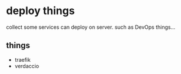 # deploy things

collect some services can deploy on server. such as DevOps things...

## things

- traefik
- verdaccio

